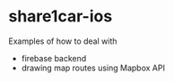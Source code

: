 # share1car-ios

Examples of how to deal with
- firebase backend
- drawing map routes using Mapbox API
